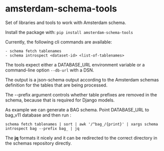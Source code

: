 # amsterdam-schema-tools

Set of libraries and tools to work with Amsterdam schema.

Install the package with: `pip install amsterdam-schema-tools`

Currently, the following cli commands are available:

    - schema fetch tablenames
    - schema introspect <dataset-id> <list-of-tablenames>

The tools expect either a DATABASE_URL environment variable or a command-line option `--db-url` with a DSN.

The output is a json-schema output according to the Amsterdam schemas definition for the tables that are being processed.

The --prefix argument controls whether table prefixes are removed in the schema, because that is required for Django
models.

As example we can generate a BAG schema. Point DATABASE_URL to bag_v11 database and then run :

    schema fetch tablenames | sort | awk '/^bag_/{print}' | xargs schema introspect bag --prefix bag_ | jq

The **jq** formats it nicely and it can be redirected to the correct directory in the schemas repository directly.
